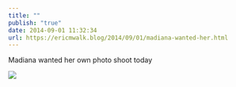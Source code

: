 ```yaml
---
title: ""
publish: "true"
date: 2014-09-01 11:32:34
url: https://ericmwalk.blog/2014/09/01/madiana-wanted-her.html
---
```


Madiana wanted her own photo shoot today

![](https://ericmwalk.blog/uploads/2022/b382d68d23.jpg)